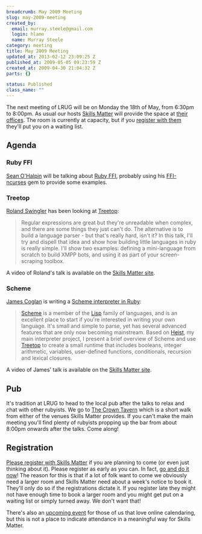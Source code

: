 ```yaml
--- 
breadcrumb: May 2009 Meeting
slug: may-2009-meeting
created_by: 
  email: murray.steele@gmail.com
  login: hlame
  name: Murray Steele
category: meeting
title: May 2009 Meeting
updated_at: 2013-02-12 23:09:25 Z
published_at: 2009-05-05 09:23:59 Z
created_at: 2009-04-30 21:04:32 Z
parts: {}

status: Published
class_name: ""
---
```


The next meeting of LRUG will be on Monday the 18th of May, from 6:30pm to 8:00pm.  As usual our hosts [Skills Matter](http://skillsmatter.com/) will provide the space at [their offices](http://skillsmatter.com/location-details/home/375/1).  The room is currently at capacity, but if you <a href="#may09registration">register with them</a> they'll put you on a waiting list.

Agenda
------

### Ruby FFI

[Sean O'Halpin](http://seanohalpin.github.com/) will be talking about [Ruby FFI](http://kenai.com/projects/ruby-ffi), probably using his [FFI-ncurses](http://github.com/seanohalpin/ffi-ncurses/) gem to provide some examples.

### Treetop

[Roland Swingler](http://knaveofdiamonds.tumblr.com/) has been looking at [Treetop](http://treetop.rubyforge.org/):

> Regular expressions are great but they're unreadable when complex, and
> there are some things they just can't do. The alternative is to build
> a language parser - but that's really hard, isn't it? In this talk,
> I'll try and dispell that idea and show how building little languages
> in ruby is really simple. I'll show two examples: defining a
> mini-language from scratch to build XMPP bots, and using it as part of
> your screen-scraping toolbox.

A video of Roland's talk is available on the [Skills Matter site](http://skillsmatter.com/podcast/ajax-ria/treetop).

### Scheme

[James Coglan](http://blog.jcoglan.com/) is writing a [Scheme interpreter in Ruby](http://github.com/jcoglan/stickup):

> [Scheme](http://groups.csail.mit.edu/mac/projects/scheme/) is a member 
> of the [Lisp](http://en.wikipedia.org/wiki/Lisp_programming_language) 
> family of languages, and is an excellent place to start if you're 
> interested in writing your own language. It's small and simple to parse, 
> yet has several advanced features that are only now becoming mainstream. 
> Based on [Heist](http://github.com/jcoglan/heist/), my main interpreter
> project, I present a brief overview of Scheme and use
> [Treetop](http://treetop.rubyforge.org/) to create a small runtime that 
> includes booleans, integer arithmetic, variables, user-defined functions,
> conditionals, recursion and lexical closures.

A video of James' talk is available on the [Skills Matter site](http://skillsmatter.com/podcast/ajax-ria/implementing-scheme-in-ruby).

## Pub

It's tradition at LRUG to head to the local pub after the talks to relax and chat with other rubyists.  We go to [The Crown Tavern](http://fancyapint.com/pubs/pub199.html) which is a short walk from either of the venues Skills Matter provides.  If you can't make the main meeting you'll find plenty of rubyists propping up the bar from about 8:00pm onwards after the talks.  Come along!

<a name="may09registration"></a>
Registration
------------

[Please register with Skills Matter](http://skillsmatter.com/event/ajax-ria/lrug-may) if you are planning to come (or even just thinking about it).  Please register as early as you can.  In fact, [go and do it now](http://skillsmatter.com/event/ajax-ria/lrug-may)!  The reason for this is that if a lot of folk want to come we obviously need a larger room and Skills Matter need about a week's notice to book it.  They'll only do so if the registrations dictate it.  If you register late they might not have enough time to book a larger room and you might get put on a waiting list or simply turned away.  We don't want that!

There's also an [upcoming event](http://upcoming.yahoo.com/event/2128116/) for those of us that love online calendaring, but this is not a place to indicate attendance in a meaningful way for Skills Matter.
